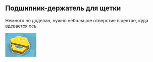 Подшипник-держатель для щетки
--------------

Немного не доделан, нужно небольшое отверстие в центре, куда вдевается ось.

![img.png](img.png)
